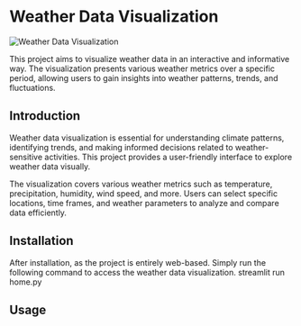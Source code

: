 # Weather Data Visualization

![Weather Data Visualization](-wind-mapss.webp)

This project aims to visualize weather data in an interactive and informative way. The visualization presents various weather metrics over a specific period, allowing users to gain insights into weather patterns, trends, and fluctuations.

## Introduction

Weather data visualization is essential for understanding climate patterns, identifying trends, and making informed decisions related to weather-sensitive activities. This project provides a user-friendly interface to explore weather data visually.

The visualization covers various weather metrics such as temperature, precipitation, humidity, wind speed, and more. Users can select specific locations, time frames, and weather parameters to analyze and compare data efficiently.

## Installation

After installation, as the project is entirely web-based. Simply run the following command to access the weather data visualization.
streamlit run home.py

## Usage